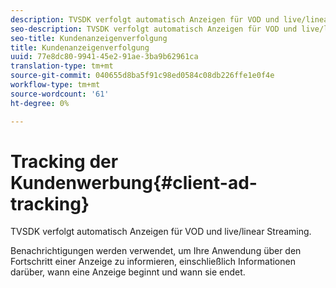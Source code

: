 ```yaml
---
description: TVSDK verfolgt automatisch Anzeigen für VOD und live/linear Streaming.
seo-description: TVSDK verfolgt automatisch Anzeigen für VOD und live/linear Streaming.
seo-title: Kundenanzeigenverfolgung
title: Kundenanzeigenverfolgung
uuid: 77e8dc80-9941-45e2-91ae-3ba9b62961ca
translation-type: tm+mt
source-git-commit: 040655d8ba5f91c98ed0584c08db226ffe1e0f4e
workflow-type: tm+mt
source-wordcount: '61'
ht-degree: 0%

---
```



# Tracking der Kundenwerbung{#client-ad-tracking}

TVSDK verfolgt automatisch Anzeigen für VOD und live/linear Streaming.

Benachrichtigungen werden verwendet, um Ihre Anwendung über den Fortschritt einer Anzeige zu informieren, einschließlich Informationen darüber, wann eine Anzeige beginnt und wann sie endet.
